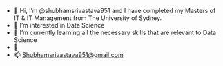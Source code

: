 - 👋 Hi, I’m @shubhamsrivastava951 and I have completed my Masters of IT & IT Management from The University of Sydney. 
- 👀 I’m interested in Data Science 
- 🌱 I’m currently learning all the necessary skills that are relevant to Data Science
- 💞
- 📫 Shubhamsrivastava951@gmail.com

<!---
shubhamsrivastava951/shubhamsrivastava951 is a ✨ special ✨ repository because its `README.md` (this file) appears on your GitHub profile.
You can click the Preview link to take a look at your changes.
--->
